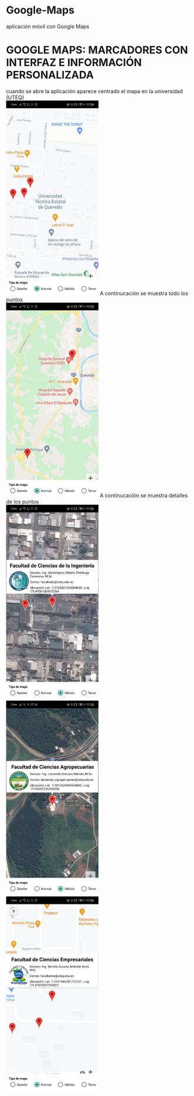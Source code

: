 # Google-Maps
aplicación móvil con Google Maps

<h1>GOOGLE MAPS: MARCADORES CON INTERFAZ E INFORMACIÓN PERSONALIZADA</h1>
cuando se abre la aplicación aparece centrado el mapa en la universidad (UTEQ)<br/>
<img width="50%" src="capturas/normal-central.jpg"alt=""/>
A continucación se muestra todo los puntos <br/>
<img width="50%" src="capturas/normal-todo.jpg"alt=""/>
A continucación se muestra detalles de los puntos<br/>
<img width="50%" src="capturas/hibrido-fci.jpg"alt=""/><br/>
<img width="50%" src="capturas/hibrido-fca.jpg"alt=""/><br/>
<img width="50%" src="capturas/normal-fce.jpg"alt=""/><br/>


